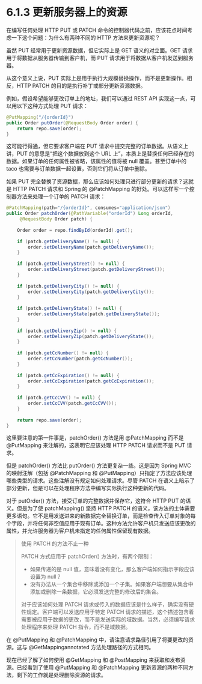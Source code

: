 # 6.1.3 更新服务器上的资源

在编写任何处理 HTTP PUT 或 PATCH 命令的控制器代码之前，应该花点时间考虑一下这个问题：为什么有两种不同的 HTTP 方法来更新资源呢？

虽然 PUT 经常用于更新资源数据，但它实际上是 GET 语义的对立面。GET 请求用于将数据从服务器传输到客户机，而 PUT 请求用于将数据从客户机发送到服务器。

从这个意义上说，PUT 实际上是用于执行大规模替换操作，而不是更新操作。相反，HTTP PATCH 的目的是执行补丁或部分更新资源数据。

例如，假设希望能够更改订单上的地址，我们可以通过 REST API 实现这一点，可以用以下这种方式处理 PUT 请求：

```java
@PutMapping("/{orderId}")
public Order putOrder(@RequestBody Order order) {
    return repo.save(order);
}
```

这可能行得通，但它要求客户端在 PUT 请求中提交完整的订单数据。从语义上讲，PUT 的意思是“把这个数据放到这个 URL 上”，本质上是替换任何已经存在的数据。如果订单的任何属性被省略，该属性的值将被 null 覆盖。甚至订单中的 taco 也需要与订单数据一起设置，否则它们将从订单中删除。

如果 PUT 完全替换了资源数据，那么应该如何处理只进行部分更新的请求？这就是 HTTP PATCH 请求和 Spring 的 @PatchMapping 的好处。可以这样写一个控制器方法来处理一个订单的 PATCH 请求：

```java
@PatchMapping(path="/{orderId}", consumes="application/json")
public Order patchOrder(@PathVariable("orderId") Long orderId, 
     @RequestBody Order patch) {
    
    Order order = repo.findById(orderId).get();
    
    if (patch.getDeliveryName() != null) {
        order.setDeliveryName(patch.getDeliveryName());
    }
    
    if (patch.getDeliveryStreet() != null) {
        order.setDeliveryStreet(patch.getDeliveryStreet());
    }
    
    if (patch.getDeliveryCity() != null) {
        order.setDeliveryCity(patch.getDeliveryCity());
    }
    
    if (patch.getDeliveryState() != null) {
        order.setDeliveryState(patch.getDeliveryState());
    }
    
    if (patch.getDeliveryZip() != null) {
        order.setDeliveryZip(patch.getDeliveryState());
    }
    
    if (patch.getCcNumber() != null) {
        order.setCcNumber(patch.getCcNumber());
    }
    
    if (patch.getCcExpiration() != null) {
        order.setCcExpiration(patch.getCcExpiration());
    }
    
    if (patch.getCcCVV() != null) {
        order.setCcCVV(patch.getCcCVV());
    }
    
    return repo.save(order);
}
```

这里要注意的第一件事是，patchOrder\(\) 方法是用 @PatchMapping 而不是 @PutMapping 来注解的，这表明它应该处理 HTTP PATCH 请求而不是 PUT 请求。

但是 patchOrder\(\) 方法比 putOrder\(\) 方法更复杂一些。这是因为 Spring MVC 的映射注解（包括 @PatchMapping 和 @PutMapping）只指定了方法应该处理哪些类型的请求。这些注解没有规定如何处理请求。尽管 PATCH 在语义上暗示了部分更新，但是可以在处理程序方法中编写实际执行这种更新的代码。

对于 putOrder\(\) 方法，接受订单的完整数据并保存它，这符合 HTTP PUT 的语义。但是为了使 patchMapping\(\) 坚持 HTTP PATCH 的语义，该方法的主体需要更多语句。它不是用发送进来的新数据完全替换订单，而是检查传入订单对象的每个字段，并将任何非空值应用于现有订单。这种方法允许客户机只发送应该更改的属性，并允许服务器为客户机未指定的任何属性保留现有数据。

> 使用 PATCH 的方法不止一种
>
> PATCH 方式应用于 patchOrder\(\) 方法时，有两个限制：
>
> * 如果传递的是 null 值，意味着没有变化，那么客户端如何指示字段应该设置为 null？
> * 没有办法从一个集合中移除或添加一个子集。如果客户端想要从集合中添加或删除一条数据，它必须发送完整的修改后的集合。
>
> 对于应该如何处理 PATCH 请求或传入的数据应该是什么样子，确实没有硬性规定。客户端可以发送应用于特定 PATCH 请求的描述，这个描述包含着需要被应用于数据的更改，而不是发送实际的域数据。当然，必须编写请求处理程序来处理 PATCH 指令，而不是域数据。

在 @PutMapping 和 @PatchMapping 中，请注意请求路径引用了将要更改的资源。这与 @GetMappingannotated 方法处理路径的方式相同。

现在已经了解了如何使用 @GetMapping 和 @PostMapping 来获取和发布资源。已经看到了使用 @PutMapping 和 @PatchMapping 更新资源的两种不同方法，剩下的工作就是处理删除资源的请求。

